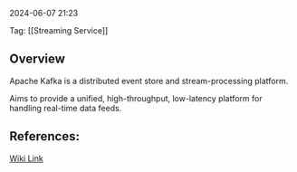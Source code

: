 
2024-06-07 21:23

Tag: [[Streaming Service]]

## Overview

Apache Kafka is a distributed event store and stream-processing platform.

Aims to provide a unified, high-throughput, low-latency platform for handling real-time data feeds.

## References:

[Wiki Link](https://en.wikipedia.org/wiki/Apache_Kafka)